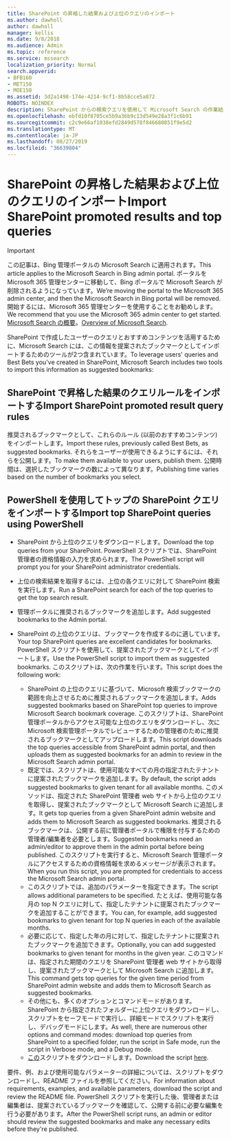 ```yaml
---
title: SharePoint の昇格した結果および上位のクエリのインポート
ms.author: dawholl
author: dawholl
manager: kellis
ms.date: 9/8/2018
ms.audience: Admin
ms.topic: reference
ms.service: mssearch
localization_priority: Normal
search.appverid:
- BFB160
- MET150
- MOE150
ms.assetid: 3d2a1498-174e-4214-9cf1-8b58cce5a872
ROBOTS: NOINDEX
description: SharePoint からの検索クエリを使用して Microsoft Search の作業結果を作成する
ms.openlocfilehash: ebfd10f8705ce5b9a36b9c13d549e28a3f1c6b91
ms.sourcegitcommit: c2c9e66af1038efd2849d578f846680851f9e5d2
ms.translationtype: MT
ms.contentlocale: ja-JP
ms.lasthandoff: 08/27/2019
ms.locfileid: "36639804"
---
```

# <a name="import-sharepoint-promoted-results-and-top-queries"></a><span data-ttu-id="afa15-103">SharePoint の昇格した結果および上位のクエリのインポート</span><span class="sxs-lookup"><span data-stu-id="afa15-103">Import SharePoint promoted results and top queries</span></span>

> [!IMPORTANT]
> <span data-ttu-id="afa15-104">この記事は、Bing 管理ポータルの Microsoft Search に適用されます。</span><span class="sxs-lookup"><span data-stu-id="afa15-104">This article applies to the Microsoft Search in Bing admin portal.</span></span> <span data-ttu-id="afa15-105">ポータルを Microsoft 365 管理センターに移動して、Bing ポータルで Microsoft Search が削除されるようになっています。</span><span class="sxs-lookup"><span data-stu-id="afa15-105">We’re moving the portal to the Microsoft 365 admin center, and then the Microsoft Search in Bing portal will be removed.</span></span> <span data-ttu-id="afa15-106">開始するには、Microsoft 365 管理センターを使用することをお勧めします。</span><span class="sxs-lookup"><span data-stu-id="afa15-106">We recommend that you use the Microsoft 365 admin center to get started.</span></span> <span data-ttu-id="afa15-107">[Microsoft Search の概要](overview-microsoft-search.md)。</span><span class="sxs-lookup"><span data-stu-id="afa15-107">[Overview of Microsoft Search](overview-microsoft-search.md).</span></span>
    
<span data-ttu-id="afa15-108">SharePoint で作成したユーザーのクエリとおすすめコンテンツを活用するために、Microsoft Search には、この情報を提案されたブックマークとしてインポートするためのツールが2つ含まれています。</span><span class="sxs-lookup"><span data-stu-id="afa15-108">To leverage users' queries and Best Bets you've created in SharePoint, Microsoft Search includes two tools to import this information as suggested bookmarks:</span></span> 
  
## <a name="import-sharepoint-promoted-result-query-rules"></a><span data-ttu-id="afa15-109">SharePoint で昇格した結果のクエリルールをインポートする</span><span class="sxs-lookup"><span data-stu-id="afa15-109">Import SharePoint promoted result query rules</span></span>

<span data-ttu-id="afa15-110">推奨されるブックマークとして、これらのルール (以前のおすすめコンテンツ) をインポートします。</span><span class="sxs-lookup"><span data-stu-id="afa15-110">Import these rules, previously called Best Bets, as suggested bookmarks.</span></span> <span data-ttu-id="afa15-111">それらをユーザーが使用できるようにするには、それらを公開します。</span><span class="sxs-lookup"><span data-stu-id="afa15-111">To make them available to your users, publish them.</span></span> <span data-ttu-id="afa15-112">公開時間は、選択したブックマークの数によって異なります。</span><span class="sxs-lookup"><span data-stu-id="afa15-112">Publishing time varies based on the number of bookmarks you select.</span></span>
  
## <a name="import-top-sharepoint-queries-using-powershell"></a><span data-ttu-id="afa15-113">PowerShell を使用してトップの SharePoint クエリをインポートする</span><span class="sxs-lookup"><span data-stu-id="afa15-113">Import top SharePoint queries using PowerShell</span></span>

- <span data-ttu-id="afa15-114">SharePoint から上位のクエリをダウンロードします。</span><span class="sxs-lookup"><span data-stu-id="afa15-114">Download the top queries from your SharePoint.</span></span> <span data-ttu-id="afa15-115">PowerShell スクリプトでは、SharePoint 管理者の資格情報の入力を求められます。</span><span class="sxs-lookup"><span data-stu-id="afa15-115">The PowerShell script will prompt you for your SharePoint administrator credentials.</span></span>
    
- <span data-ttu-id="afa15-116">上位の検索結果を取得するには、上位の各クエリに対して SharePoint 検索を実行します。</span><span class="sxs-lookup"><span data-stu-id="afa15-116">Run a SharePoint search for each of the top queries to get the top search result.</span></span>
    
- <span data-ttu-id="afa15-117">管理ポータルに推奨されるブックマークを追加します。</span><span class="sxs-lookup"><span data-stu-id="afa15-117">Add suggested bookmarks to the Admin portal.</span></span>
    
- <span data-ttu-id="afa15-118">SharePoint の上位のクエリは、ブックマークを作成するのに適しています。</span><span class="sxs-lookup"><span data-stu-id="afa15-118">Your top SharePoint queries are excellent candidates for bookmarks.</span></span> <span data-ttu-id="afa15-119">PowerShell スクリプトを使用して、提案されたブックマークとしてインポートします。</span><span class="sxs-lookup"><span data-stu-id="afa15-119">Use the PowerShell script to import them as suggested bookmarks.</span></span> <span data-ttu-id="afa15-120">このスクリプトは、次の作業を行います。</span><span class="sxs-lookup"><span data-stu-id="afa15-120">This script does the following work:</span></span>
    - <span data-ttu-id="afa15-121">SharePoint の上位のクエリに基づいて、Microsoft 検索ブックマークの範囲を向上させるために推奨されるブックマークを追加します。</span><span class="sxs-lookup"><span data-stu-id="afa15-121">Adds suggested bookmarks based on SharePoint top queries to improve Microsoft Search bookmark coverage.</span></span> <span data-ttu-id="afa15-122">このスクリプトは、SharePoint 管理ポータルからアクセス可能な上位のクエリをダウンロードし、次に Microsoft 検索管理ポータルでレビューするための管理者のために推奨されるブックマークとしてアップロードします。</span><span class="sxs-lookup"><span data-stu-id="afa15-122">This script downloads the top queries accessible from SharePoint admin portal, and then uploads them as suggested bookmarks for an admin to review in the Microsoft Search admin portal.</span></span>
    - <span data-ttu-id="afa15-123">既定では、スクリプトは、使用可能なすべての月の指定されたテナントに提案されたブックマークを追加します。</span><span class="sxs-lookup"><span data-stu-id="afa15-123">By default, the script adds suggested bookmarks to given tenant for all available months.</span></span> <span data-ttu-id="afa15-124">このメソッドは、指定された SharePoint 管理者 web サイトから上位のクエリを取得し、提案されたブックマークとして Microsoft Search に追加します。</span><span class="sxs-lookup"><span data-stu-id="afa15-124">It gets top queries from a given SharePoint admin website and adds them to Microsoft Search as suggested bookmarks.</span></span> <span data-ttu-id="afa15-125">推奨されるブックマークは、公開する前に管理者ポータルで権限を付与するための管理者/編集者を必要とします。</span><span class="sxs-lookup"><span data-stu-id="afa15-125">Suggested bookmarks need an admin/editor to approve them in the admin portal before being published.</span></span> <span data-ttu-id="afa15-126">このスクリプトを実行すると、Microsoft Search 管理ポータルにアクセスするための資格情報を求めるメッセージが表示されます。</span><span class="sxs-lookup"><span data-stu-id="afa15-126">When you run this script, you are prompted for credentials to access the Microsoft Search admin portal.</span></span>
    - <span data-ttu-id="afa15-127">このスクリプトでは、追加のパラメーターを指定できます。</span><span class="sxs-lookup"><span data-stu-id="afa15-127">The script allows additional parameters to be specified.</span></span> <span data-ttu-id="afa15-128">たとえば、使用可能な各月の top N クエリに対して、指定したテナントに提案されたブックマークを追加することができます。</span><span class="sxs-lookup"><span data-stu-id="afa15-128">You can, for example, add suggested bookmarks to given tenant for top N queries in each of the available months.</span></span>
    - <span data-ttu-id="afa15-129">必要に応じて、指定した年の月に対して、指定したテナントに提案されたブックマークを追加できます。</span><span class="sxs-lookup"><span data-stu-id="afa15-129">Optionally, you can add suggested bookmarks to given tenant for months in the given year.</span></span> <span data-ttu-id="afa15-130">このコマンドは、指定された期間のクエリを SharePoint 管理者 web サイトから取得し、提案されたブックマークとして Microsoft Search に追加します。</span><span class="sxs-lookup"><span data-stu-id="afa15-130">This command gets top queries for the given time period from SharePoint admin website and adds them to Microsoft Search as suggested bookmarks.</span></span>
    - <span data-ttu-id="afa15-131">その他にも、多くのオプションとコマンドモードがあります。 SharePoint から指定されたフォルダーに上位クエリをダウンロードし、スクリプトをセーフモードで実行し、詳細モードでスクリプトを実行し、デバッグモードにします。</span><span class="sxs-lookup"><span data-stu-id="afa15-131">As well, there are numerous other options and command modes: download top queries from SharePoint to a specified folder, run the script in Safe mode, run the script in Verbose mode, and a Debug mode.</span></span>
    - <span data-ttu-id="afa15-132">[この](https://www.bingforbusiness.com/distribution/SharepointTopQueryBookmarks.zip)スクリプトをダウンロードします。</span><span class="sxs-lookup"><span data-stu-id="afa15-132">Download the script [here](https://www.bingforbusiness.com/distribution/SharepointTopQueryBookmarks.zip).</span></span> 

<span data-ttu-id="afa15-133">要件、例、および使用可能なパラメーターの詳細については、スクリプトをダウンロードし、README ファイルを参照してください。</span><span class="sxs-lookup"><span data-stu-id="afa15-133">For information about requirements, examples, and available parameters, download the script and review the README file.</span></span> <span data-ttu-id="afa15-134">PowerShell スクリプトを実行した後、管理者または編集者は、提案されているブックマークを確認して、公開する前に必要な編集を行う必要があります。</span><span class="sxs-lookup"><span data-stu-id="afa15-134">After the PowerShell script runs, an admin or editor should review the suggested bookmarks and make any necessary edits before they're published.</span></span>